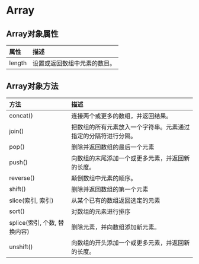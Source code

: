 # Array

## Array对象属性 <a id="array&#x5BF9;&#x8C61;&#x5C5E;&#x6027;"></a>

| 属性 | 描述 |
| :--- | :--- |
| length | 设置或返回数组中元素的数目。 |

## Array对象方法 <a id="array&#x5BF9;&#x8C61;&#x65B9;&#x6CD5;"></a>

| 方法 | 描述 |
| :--- | :--- |
| concat\(\) | 连接两个或更多的数组，并返回结果。 |
| join\(\) | 把数组的所有元素放入一个字符串。元素通过指定的分隔符进行分隔。 |
| pop\(\) | 删除并返回数组的最后一个元素 |
| push\(\) | 向数组的末尾添加一个或更多元素，并返回新的长度。 |
| reverse\(\) | 颠倒数组中元素的顺序。 |
| shift\(\) | 删除并返回数组的第一个元素 |
| slice\(索引, 索引\) | 从某个已有的数组返回选定的元素 |
| sort\(\) | 对数组的元素进行排序 |
| splice\(索引, 个数, 替换内容\) | 删除元素，并向数组添加新元素。 |
| unshift\(\) | 向数组的开头添加一个或更多元素，并返回新的长度。 |

